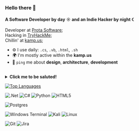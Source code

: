### Hello there 👋

#### A Software Developer by day ☼ and an Indie Hacker by night ☾

Developer at [Prota Software](https://www.protasoftware.com);<br>
Hacking in [TryHackMe](tryhackme.com/p/hollowM#badges-achieved);<br>
Chillin' at [kamp.us](https://discord.gg/kampus);<br>

- ⚙️ I use daily: `.cs`, `.vb`, `.html`, `.sh`
- 🌍 I'm mostly active within the **kamp.us**
- 💬 `ping` me about **design**, **architecture**, **development** <br> <br> 


<details closed>
  <summary><b>Click me to be saluted!</summary></b></summary>



```cs
using System;
using System.Collections.Generic;

namespace GitHub
{
  class Program
  {
    public static void Main(string[] args)
    {
      var kaan = new SoftwareDeveloper();
      kaan.Salute();
    }
  }
  
  class SoftwareDeveloper
  {
    public SoftwareDeveloper()
    {
      _yearsOfExperience = 2; 
      _languageSpoken = new List<string>() {"en_US","tr_TR"};
    }
  
    private List<string> _languageSpoken;
    private Int16 _yearsOfExperience;

    public void Salute()
    {
      Console.WriteLine("Thanks for dropping by, hope you can find some of my work interesting.");
    }
  }
}

```

</details></details>

[![Top Languages](https://github-readme-stats.vercel.app/api/top-langs/?username=kaantann&layout=compact)](https://github.com/anuraghazra/github-readme-stats)


![.Net](https://img.shields.io/badge/.NET-5C2D91?style=for-the-badge&logo=.net&logoColor=white)
![C#](https://img.shields.io/badge/c%23-%23239120.svg?style=for-the-badge&logo=csharp&logoColor=white)
![Python](https://img.shields.io/badge/python-3670A0?style=for-the-badge&logo=python&logoColor=ffdd54)
![HTML5](https://img.shields.io/badge/html5-%23E34F26.svg?style=for-the-badge&logo=html5&logoColor=white)

![Postgres](https://img.shields.io/badge/postgres-%23316192.svg?style=for-the-badge&logo=postgresql&logoColor=white)

![Windows Terminal](https://img.shields.io/badge/Windows%20Terminal-%234D4D4D.svg?style=for-the-badge&logo=windows-terminal&logoColor=white)
![Kali](https://img.shields.io/badge/Kali-268BEE?style=for-the-badge&logo=kalilinux&logoColor=white)
![Linux](https://img.shields.io/badge/Linux-FCC624?style=for-the-badge&logo=linux&logoColor=black)

![Git](https://img.shields.io/badge/git-%23F05033.svg?style=for-the-badge&logo=git&logoColor=white)
![Jira](https://img.shields.io/badge/jira-%230A0FFF.svg?style=for-the-badge&logo=jira&logoColor=white)




